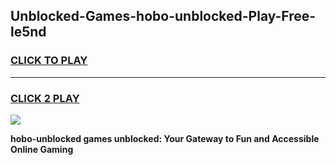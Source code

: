
## Unblocked-Games-hobo-unblocked-Play-Free-le5nd
<h3>
<a href="https://premium76.site?title=hobo-unblocked&ref=17A">CLICK TO PLAY</a></h3>
<hr>

<h3>
<a href="https://premium76.site?title=hobo-unblocked&ref=17A">CLICK 2 PLAY</a>
  
</h3>

<a href="https://premium76.site?title=hobo-unblocked&ref=17A"><img src="https://clearcache.store/games.png"></a>


**hobo-unblocked games unblocked: Your Gateway to Fun and Accessible Online Gaming**
